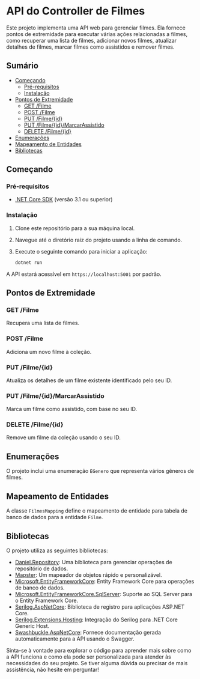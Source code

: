 # API do Controller de Filmes

Este projeto implementa uma API web para gerenciar filmes. Ela fornece pontos de extremidade para executar várias ações relacionadas a filmes, como recuperar uma lista de filmes, adicionar novos filmes, atualizar detalhes de filmes, marcar filmes como assistidos e remover filmes.

## Sumário

- [Começando](#começando)
  - [Pré-requisitos](#pré-requisitos)
  - [Instalação](#instalação)
- [Pontos de Extremidade](#pontos-de-extremidade)
  - [GET /Filme](#get-filme)
  - [POST /Filme](#post-filme)
  - [PUT /Filme/{id}](#put-filmeid)
  - [PUT /Filme/{id}/MarcarAssistido](#put-filmeidmarcarassistido)
  - [DELETE /Filme/{id}](#delete-filmeid)
- [Enumerações](#enumerações)
- [Mapeamento de Entidades](#mapeamento-de-entidades)
- [Bibliotecas](#bibliotecas)

## Começando

### Pré-requisitos

- [.NET Core SDK](https://dotnet.microsoft.com/download) (versão 3.1 ou superior)

### Instalação

1. Clone este repositório para a sua máquina local.
2. Navegue até o diretório raiz do projeto usando a linha de comando.
3. Execute o seguinte comando para iniciar a aplicação:

   ```bash
   dotnet run
   ```

A API estará acessível em `https://localhost:5001` por padrão.

## Pontos de Extremidade

### GET /Filme

Recupera uma lista de filmes.

### POST /Filme

Adiciona um novo filme à coleção.

### PUT /Filme/{id}

Atualiza os detalhes de um filme existente identificado pelo seu ID.

### PUT /Filme/{id}/MarcarAssistido

Marca um filme como assistido, com base no seu ID.

### DELETE /Filme/{id}

Remove um filme da coleção usando o seu ID.

## Enumerações

O projeto inclui uma enumeração `EGenero` que representa vários gêneros de filmes.

## Mapeamento de Entidades

A classe `FilmesMapping` define o mapeamento de entidade para tabela de banco de dados para a entidade `Filme`.

## Bibliotecas

O projeto utiliza as seguintes bibliotecas:

- [Daniel.Repository](https://www.nuget.org/packages/Daniel.Repository): Uma biblioteca para gerenciar operações de repositório de dados.
- [Mapster](https://www.nuget.org/packages/Mapster): Um mapeador de objetos rápido e personalizável.
- [Microsoft.EntityFrameworkCore](https://www.nuget.org/packages/Microsoft.EntityFrameworkCore): Entity Framework Core para operações de banco de dados.
- [Microsoft.EntityFrameworkCore.SqlServer](https://www.nuget.org/packages/Microsoft.EntityFrameworkCore.SqlServer): Suporte ao SQL Server para o Entity Framework Core.
- [Serilog.AspNetCore](https://www.nuget.org/packages/Serilog.AspNetCore): Biblioteca de registro para aplicações ASP.NET Core.
- [Serilog.Extensions.Hosting](https://www.nuget.org/packages/Serilog.Extensions.Hosting): Integração do Serilog para .NET Core Generic Host.
- [Swashbuckle.AspNetCore](https://www.nuget.org/packages/Swashbuckle.AspNetCore): Fornece documentação gerada automaticamente para a API usando o Swagger.

Sinta-se à vontade para explorar o código para aprender mais sobre como a API funciona e como ela pode ser personalizada para atender às necessidades do seu projeto. Se tiver alguma dúvida ou precisar de mais assistência, não hesite em perguntar!
